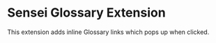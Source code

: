 Sensei Glossary Extension
=========================

This extension adds inline Glossary links which pops up when clicked.